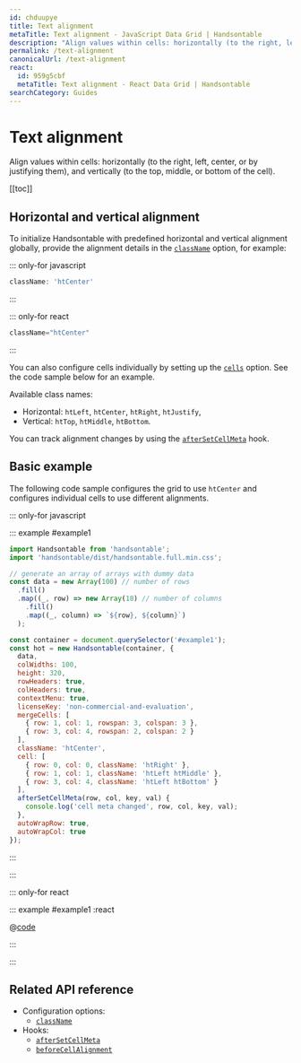 ```yaml
---
id: chduupye
title: Text alignment
metaTitle: Text alignment - JavaScript Data Grid | Handsontable
description: "Align values within cells: horizontally (to the right, left, center, or by justifying them), and vertically (to the top, middle, or bottom of the cell)."
permalink: /text-alignment
canonicalUrl: /text-alignment
react:
  id: 959g5cbf
  metaTitle: Text alignment - React Data Grid | Handsontable
searchCategory: Guides
---
```


# Text alignment

Align values within cells: horizontally (to the right, left, center, or by justifying them), and vertically (to the top, middle, or bottom of the cell).

[[toc]]

## Horizontal and vertical alignment

To initialize Handsontable with predefined horizontal and vertical alignment globally, provide the alignment details in the [`className`](@/api/options.md#classname) option, for example:

::: only-for javascript

```js
className: 'htCenter'
```

:::

::: only-for react

```jsx
className="htCenter"
```

:::

You can also configure cells individually by setting up the [`cells`](@/api/options.md#cells) option. See the code sample below for an example.

Available class names:

- Horizontal: `htLeft`, `htCenter`, `htRight`, `htJustify`,
- Vertical: `htTop`, `htMiddle`, `htBottom`.

You can track alignment changes by using the [`afterSetCellMeta`](@/api/hooks.md#aftersetcellmeta) hook.

## Basic example

The following code sample configures the grid to use `htCenter` and configures individual cells to use different alignments.

::: only-for javascript

::: example #example1

```js
import Handsontable from 'handsontable';
import 'handsontable/dist/handsontable.full.min.css';

// generate an array of arrays with dummy data
const data = new Array(100) // number of rows
  .fill()
  .map((_, row) => new Array(18) // number of columns
    .fill()
    .map((_, column) => `${row}, ${column}`)
  );

const container = document.querySelector('#example1');
const hot = new Handsontable(container, {
  data,
  colWidths: 100,
  height: 320,
  rowHeaders: true,
  colHeaders: true,
  contextMenu: true,
  licenseKey: 'non-commercial-and-evaluation',
  mergeCells: [
    { row: 1, col: 1, rowspan: 3, colspan: 3 },
    { row: 3, col: 4, rowspan: 2, colspan: 2 }
  ],
  className: 'htCenter',
  cell: [
    { row: 0, col: 0, className: 'htRight' },
    { row: 1, col: 1, className: 'htLeft htMiddle' },
    { row: 3, col: 4, className: 'htLeft htBottom' }
  ],
  afterSetCellMeta(row, col, key, val) {
    console.log('cell meta changed', row, col, key, val);
  },
  autoWrapRow: true,
  autoWrapCol: true
});
```

:::

:::

::: only-for react

::: example #example1 :react

@[code](@/content/guides/cell-features/text-alignment/example1.jsx)

:::

:::

## Related API reference

- Configuration options:
  - [`className`](@/api/options.md#classname)
- Hooks:
  - [`afterSetCellMeta`](@/api/hooks.md#aftersetcellmeta)
  - [`beforeCellAlignment`](@/api/hooks.md#beforecellalignment)
